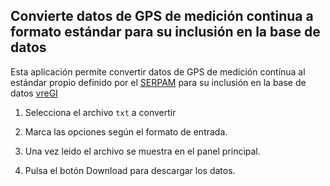 ## Convierte datos de GPS de medición continua a formato estándar para su inclusión en la base de datos

Esta aplicación permite convertir datos de GPS de medición contínua al estándar propio definido por el [SERPAM](https://github.com/serpam/) para su inclusión en la base de datos [vreGI](https://serpam.github.io/sumhal_vreGI)

1. Selecciona el archivo `txt` a convertir

2. Marca las opciones según el formato de entrada. 

3. Una vez leido el archivo se muestra en el panel principal. 

4. Pulsa el botón Download para descargar los datos. 

